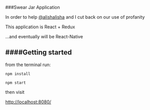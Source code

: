 ###Swear Jar Application

In order to help [@alishalisha](https://github.com/alishalisha) and I cut back on our use of profanity

This application is React + Redux

...and eventually will be React-Native

####Getting started
-----
from the terminal run:

`npm install`

`npm start`

then visit

[http://localhost:8080/](http://localhost:8080/)

